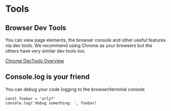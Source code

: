 # Tools


## Browser Dev Tools
You can view page elements, the browser console and other useful features via dev tools.  We recommend using Chrome as your browsers but the others have very similar dev tools too.

[Chrome DevTools Overview
](https://developer.chrome.com/devtools)


## Console.log is your friend

You can debug your code logging to the browser/terminal console
```
const foobar = 'orly?'
console.log('debug something: ', foobar)
```